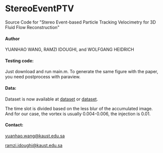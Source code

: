 # StereoEventPTV
Source Code for "Stereo Event-based Particle Tracking Velocimetry for 3D Fluid Flow Reconstruction"

#### Author

YUANHAO WANG, RAMZI IDOUGHI, and WOLFGANG HEIDRICH

#### Testing code:

Just download and run main.m. To generate the same figure with the paper, you need postprocess with paraview.

#### Data:

Dataset is now available at [dataset](http://hdl.handle.net/10754/664999) or [dataset](https://doi.org/10.25781/KAUST-MSG02).

The time slot is divided based on the less blur of the accumulated image. And for our case, the vortex is usually 0.004-0.006, the injection is 0.01.

#### Contact:

yuanhao.wang@kaust.edu.sa

ramzi.idoughi@kaust.edu.sa 


